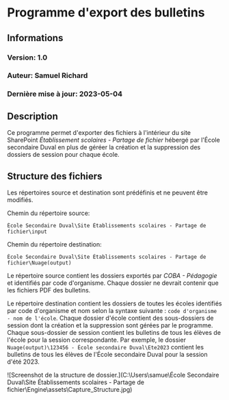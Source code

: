 # Programme d'export des bulletins

## Informations
### Version: 1.0
### Auteur: Samuel Richard
### Dernière mise à jour: 2023-05-04

## Description
Ce programme permet d'exporter des fichiers à l'intérieur du site SharePoint _Établissement scolaires - Partage de fichier_ hébergé par l'École secondaire Duval en plus de géréer la création et la suppression des dossiers de session pour chaque école.

## Structure des fichiers
Les répertoires source et destination sont prédéfinis et ne peuvent être modifiés.

Chemin du répertoire source: 
```
École Secondaire Duval\Site Établissements scolaires - Partage de fichier\input
```

Chemin du répertoire destination: 
```
École Secondaire Duval\Site Établissements scolaires - Partage de fichier\Nuage(output)
```

Le répertoire source contient les dossiers exportés par _COBA - Pédagogie_ et identifiés par code d'organisme. Chaque dossier ne devrait contenir que les fichiers PDF des bulletins.

Le répertoire destination contient les dossiers de toutes les écoles identifiés par code d'organisme et nom selon la syntaxe suivante : `code d'organisme - nom de l'école`. Chaque dossier d'école contient des sous-dossiers de session dont la création et la suppression sont gérées par le programme. Chaque sous-dossier de session contient les bulletins de tous les élèves de l'école pour la session correspondante. Par exemple, le dossier `Nuage(output)\123456 - École secondaire Duval\Ete2023` contient les bulletins de tous les élèves de l'École secondaire Duval pour la session d'été 2023.

![Screenshot de la structure de dossier.](C:\Users\samue\École Secondaire Duval\Site Établissements scolaires - Partage de fichier\Engine\assets\Capture_Structure.jpg)

